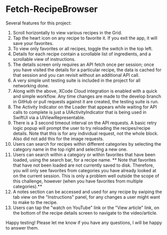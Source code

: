 # Fetch-RecipeBrowser

Several features for this project:

1. Scroll horizontally to view various recipes in the Grid.
2. Tap the heart icon on any recipe to favorite it. If you exit the app, it will save your favorites.
3. To view only favorites or all recipes, toggle the switch in the top left.
4. Details for each recipe contain a scrollable list of ingredients, and a scrollable view of instructions.
5. The details screen only requires an API fetch once per session; once you have visited the details for a particular recipe,
   the data is cached for that session and you can revisit without an additional API call.
7. A very simple unit testing suite is included in the project for all networking done.
8. Along with the above, XCode Cloud integration is enabled with a quick and simple workflow. Any time changes
    are made to the develop branch in GitHub or pull requests against it are created, the testing suite is run.
9. The Activity Indicator on the Loader that appears while waiting for API calls to complete is just a UIActivityIndicator that is being used in SwiftUI via a UIViewRepresentable.
10. There is a 3 second timeout interval on the API requests. A basic retry logic popup will prompt the user to try reloading the recipes/recipe details. Note that this is for any individual request, not the whole block. Also did not add this for the image requests.
11. Users can search for recipes within different categories by selecting the category name in the top right and selecting a new one.
12. Users can search within a category or within favorites that have been loaded, using the search bar, for a recipe name.
** Note that favorites that have not been loaded are not currently saved to disk. Therefore, you will only see favorites from categories you have already looked at on the current session. This is only a problem well outside the scope of this challenge, however (when you have favorites from multiple categories).**
13. A notes section can be accessed and used for any recipe by swiping the tab view on the "Instructions" panel, for any changes a user might want to make to the recipe.
14. Users can tap the "watch on YouTube" link or the "View article" link, on the bottom of the recipe details screen to navigate to the video/article.

Happy testing! Please let me know if you have any questions, I will be happy to answer them.
 
